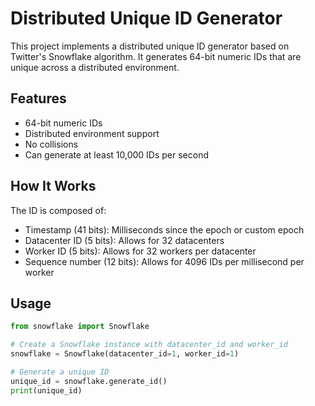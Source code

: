 # Distributed Unique ID Generator

This project implements a distributed unique ID generator based on Twitter's Snowflake algorithm. It generates 64-bit numeric IDs that are unique across a distributed environment.

## Features

- 64-bit numeric IDs
- Distributed environment support
- No collisions
- Can generate at least 10,000 IDs per second

## How It Works

The ID is composed of:

- Timestamp (41 bits): Milliseconds since the epoch or custom epoch
- Datacenter ID (5 bits): Allows for 32 datacenters
- Worker ID (5 bits): Allows for 32 workers per datacenter
- Sequence number (12 bits): Allows for 4096 IDs per millisecond per worker

## Usage

```python
from snowflake import Snowflake

# Create a Snowflake instance with datacenter_id and worker_id
snowflake = Snowflake(datacenter_id=1, worker_id=1)

# Generate a unique ID
unique_id = snowflake.generate_id()
print(unique_id)